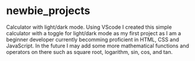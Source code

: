 # newbie_projects
Calculator with light/dark mode.
Using VScode I created this simple calculator with a toggle for light/dark mode as my first project as I am a beginner developer currently becomming proficient in
HTML, CSS and JavaScript.
In the future I may add some more mathematical functions and operators on there such as square root, logarithm, sin, cos, and tan. 
